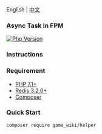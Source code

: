 English | [中文](./README-CN.md)

### Async Task In FPM

[![Php Version](https://img.shields.io/badge/php-%3E=7.1-brightgreen.svg?maxAge=2592000)](https://secure.php.net/)


### Instructions


### Requirement

- [PHP 7.1+](https://github.com/php/php-src/releases)
- [Redis 3.2.0+](https://pecl.php.net/package/redis)
- [Composer](https://getcomposer.org/)

### Quick Start
```
composer require game_wiki/helper
```
